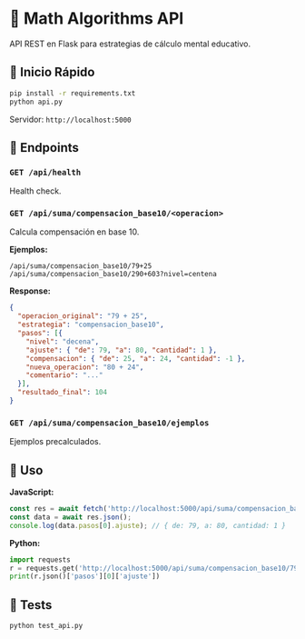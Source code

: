 # 🧮 Math Algorithms API

API REST en Flask para estrategias de cálculo mental educativo.

## 🚀 Inicio Rápido

```bash
pip install -r requirements.txt
python api.py
```

Servidor: `http://localhost:5000`

## 📡 Endpoints

### `GET /api/health`
Health check.

### `GET /api/suma/compensacion_base10/<operacion>`

Calcula compensación en base 10.

**Ejemplos:**
```
/api/suma/compensacion_base10/79+25
/api/suma/compensacion_base10/290+603?nivel=centena
```

**Response:**
```json
{
  "operacion_original": "79 + 25",
  "estrategia": "compensacion_base10",
  "pasos": [{
    "nivel": "decena",
    "ajuste": { "de": 79, "a": 80, "cantidad": 1 },
    "compensacion": { "de": 25, "a": 24, "cantidad": -1 },
    "nueva_operacion": "80 + 24",
    "comentario": "..."
  }],
  "resultado_final": 104
}
```

### `GET /api/suma/compensacion_base10/ejemplos`
Ejemplos precalculados.

## 🧪 Uso

**JavaScript:**
```javascript
const res = await fetch('http://localhost:5000/api/suma/compensacion_base10/79+25');
const data = await res.json();
console.log(data.pasos[0].ajuste); // { de: 79, a: 80, cantidad: 1 }
```

**Python:**
```python
import requests
r = requests.get('http://localhost:5000/api/suma/compensacion_base10/79+25')
print(r.json()['pasos'][0]['ajuste'])
```

## 📝 Tests
```bash
python test_api.py
```
